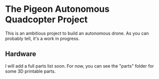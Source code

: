 # The Pigeon Autonomous Quadcopter Project

This is an ambitious project to build an autonomous drone. As you can probably tell, it's a work in progress.

## Hardware

I will add a full parts list soon. For now, you can see the "parts" folder for some 3D printable parts.
